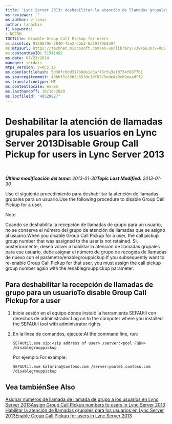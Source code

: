 ```yaml
---
title: 'Lync Server 2013: deshabilitar la atención de llamadas grupales para los usuarios'
ms.reviewer: ''
ms.author: v-lanac
author: lanachin
f1.keywords:
- NOCSH
TOCTitle: Disable Group Call Pickup for users
ms:assetid: 91b06f9e-2840-45a2-bbb3-6a29179b9a9f
ms:mtpsurl: https://technet.microsoft.com/en-us/library/JJ945638(v=OCS.15)
ms:contentKeyID: 51541492
ms.date: 07/23/2014
manager: serdars
mtps_version: v=OCS.15
ms.openlocfilehash: 5d30fc0dd317b9de1a5af76c5a3a10734f0877b1
ms.sourcegitcommit: 4d6bf5c58b2c553dc1df8375ede4a9cb9eaadff2
ms.translationtype: MT
ms.contentlocale: es-ES
ms.lasthandoff: 10/16/2020
ms.locfileid: "48529027"
---
```

# <a name="disable-group-call-pickup-for-users-in-lync-server-2013"></a><span data-ttu-id="54924-102">Deshabilitar la atención de llamadas grupales para los usuarios en Lync Server 2013</span><span class="sxs-lookup"><span data-stu-id="54924-102">Disable Group Call Pickup for users in Lync Server 2013</span></span>

<div data-xmlns="http://www.w3.org/1999/xhtml">

<div class="topic" data-xmlns="http://www.w3.org/1999/xhtml" data-msxsl="urn:schemas-microsoft-com:xslt" data-cs="https://msdn.microsoft.com/">

<div data-asp="https://msdn2.microsoft.com/asp">



</div>

<div id="mainSection">

<div id="mainBody">

<span> </span>

<span data-ttu-id="54924-103">_**Última modificación del tema:** 2013-01-30_</span><span class="sxs-lookup"><span data-stu-id="54924-103">_**Topic Last Modified:** 2013-01-30_</span></span>

<span data-ttu-id="54924-104">Use el siguiente procedimiento para deshabilitar la atención de llamadas grupales para un usuario.</span><span class="sxs-lookup"><span data-stu-id="54924-104">Use the following procedure to disable Group Call Pickup for a user.</span></span>

<div>


> [!NOTE]  
> <span data-ttu-id="54924-105">Cuando se deshabilita la recepción de llamadas de grupo para un usuario, no se conserva el número del grupo de atención de llamadas que se asignó al usuario.</span><span class="sxs-lookup"><span data-stu-id="54924-105">When you disable Group Call Pickup for a user, the call pickup group number that was assigned to the user is not retained.</span></span> <span data-ttu-id="54924-106">Si, posteriormente, desea volver a habilitar la atención de llamadas grupales para ese usuario, debe asignar el número de grupo de recogida de llamadas de nuevo con el parámetro/enablegrouppickup.</span><span class="sxs-lookup"><span data-stu-id="54924-106">If you subsequently want to re-enable Group Call Pickup for that user, you must assign the call pickup group number again with the /enablegrouppickup parameter.</span></span>



</div>

<div>

## <a name="to-disable-group-call-pickup-for-a-user"></a><span data-ttu-id="54924-107">Para deshabilitar la recepción de llamadas de grupo para un usuario</span><span class="sxs-lookup"><span data-stu-id="54924-107">To disable Group Call Pickup for a user</span></span>

1.  <span data-ttu-id="54924-108">Inicie sesión en el equipo donde instaló la herramienta SEFAUtil con derechos de administrador.</span><span class="sxs-lookup"><span data-stu-id="54924-108">Log on to the computer where you installed the SEFAUtil tool with administrator rights.</span></span>

2.  <span data-ttu-id="54924-109">En la línea de comandos, ejecute:</span><span class="sxs-lookup"><span data-stu-id="54924-109">At the command line, run:</span></span>
    
        SEFAUtil.exe sip:<sip address of user> /server:<pool FQDN> /disablegrouppickup
    
    <span data-ttu-id="54924-110">Por ejemplo:</span><span class="sxs-lookup"><span data-stu-id="54924-110">For example:</span></span>
    
        SEFAUtil.exe katarina@contoso.com /server:pool01.contoso.com /disablegrouppickup

</div>

<div>

## <a name="see-also"></a><span data-ttu-id="54924-111">Vea también</span><span class="sxs-lookup"><span data-stu-id="54924-111">See Also</span></span>


[<span data-ttu-id="54924-112">Asignar números de llamada de llamada de grupo a los usuarios en Lync Server 2013</span><span class="sxs-lookup"><span data-stu-id="54924-112">Assign Group Call Pickup numbers to users in Lync Server 2013</span></span>](lync-server-2013-assign-group-call-pickup-numbers-to-users.md)  
[<span data-ttu-id="54924-113">Habilitar la atención de llamadas grupales para los usuarios en Lync Server 2013</span><span class="sxs-lookup"><span data-stu-id="54924-113">Enable Group Call Pickup for users in Lync Server 2013</span></span>](lync-server-2013-enable-group-call-pickup-for-users.md)  
  

</div>

</div>

<span> </span>

</div>

</div>

</div>

